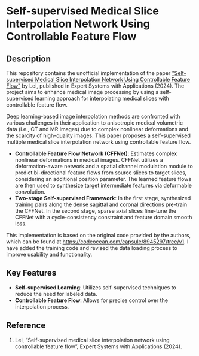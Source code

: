 # Self-supervised Medical Slice Interpolation Network Using Controllable Feature Flow

## Description
This repository contains the unofficial implementation of the paper ["Self-supervised Medical Slice Interpolation Network Using Controllable Feature Flow"](https://www.sciencedirect.com/science/article/pii/S0957417423024454) by Lei, published in Expert Systems with Applications (2024). The project aims to enhance medical image processing by using a self-supervised learning approach for interpolating medical slices with controllable feature flow.

Deep learning-based image interpolation methods are confronted with various challenges in their application to anisotropic medical volumetric data (i.e., CT and MR images) due to complex nonlinear deformations and the scarcity of high-quality images. This paper proposes a self-supervised multiple medical slice interpolation network using controllable feature flow.

- **Controllable Feature Flow Network (CFFNet)**: Estimates complex nonlinear deformations in medical images. CFFNet utilizes a deformation-aware network and a spatial channel modulation module to predict bi-directional feature flows from source slices to target slices, considering an additional position parameter. The learned feature flows are then used to synthesize target intermediate features via deformable convolution.
- **Two-stage Self-supervised Framework**: In the first stage, synthesized training pairs along the dense sagittal and coronal directions pre-train the CFFNet. In the second stage, sparse axial slices fine-tune the CFFNet with a cycle-consistency constraint and feature domain smooth loss.

This implementation is based on the original code provided by the authors, which can be found at https://codeocean.com/capsule/8945297/tree/v1. I have added the training code and revised the data loading process to improve usability and functionality.

## Key Features
- **Self-supervised Learning**: Utilizes self-supervised techniques to reduce the need for labeled data.
- **Controllable Feature Flow**: Allows for precise control over the interpolation process.

## Reference
1. Lei, “Self-supervised medical slice interpolation network using controllable feature flow”, Expert Systems with Applications (2024).
